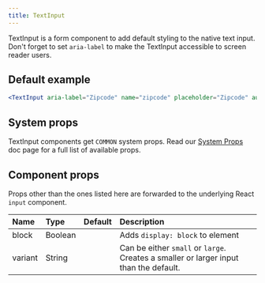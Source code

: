 ```yaml
---
title: TextInput
---
```


TextInput is a form component to add default styling to the native text input. Don't forget to set `aria-label` to make the TextInput accessible to screen reader users.
## Default example

```jsx live
<TextInput aria-label="Zipcode" name="zipcode" placeholder="Zipcode" autoComplete="postal-code" />
```

## System props

TextInput components get `COMMON` system props. Read our [System Props](/system-props) doc page for a full list of available props.

## Component props

Props other than the ones listed here are forwarded to the underlying React `input` component.

| Name | Type | Default | Description |
| :- | :- | :-: | :- |
| block | Boolean | | Adds `display: block` to element |
| variant | String | | Can be either `small` or `large`. Creates a smaller or larger input than the default.
